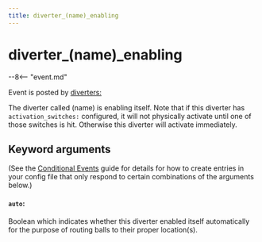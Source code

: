 ```yaml
---
title: diverter_(name)_enabling
---
```


# diverter_(name)\_enabling


--8<-- "event.md"

Event is posted by [diverters:](../config/diverters.md)

The diverter called (name) is enabling itself. Note that if this
diverter has `activation_switches:` configured, it will not physically
activate until one of those switches is hit. Otherwise this diverter
will activate immediately.

## Keyword arguments

(See the [Conditional Events](overview/conditional.md)
guide for details for how to create entries in your config file that
only respond to certain combinations of the arguments below.)

#### `auto`:

Boolean which indicates whether this diverter enabled itself
automatically for the purpose of routing balls to their proper
location(s).
